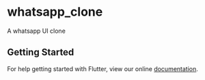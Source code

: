 # whatsapp_clone

A whatsapp UI clone

## Getting Started

For help getting started with Flutter, view our online
[documentation](https://flutter.io/).
